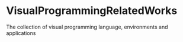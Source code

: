 # VisualProgrammingRelatedWorks
The collection of visual programming language, environments and applications
